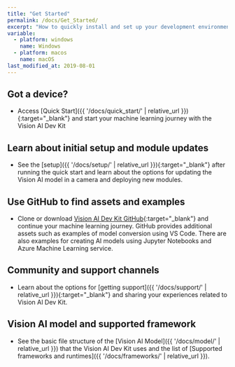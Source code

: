 ```yaml
---
title: "Get Started"
permalink: /docs/Get_Started/
excerpt: "How to quickly install and set up your development environment to use the Vision AI DevKit."
variable:
  - platform: windows
    name: Windows
  - platform: macos
    name: macOS
last_modified_at: 2019-08-01
---
```


## Got a device?

- Access [Quick Start]({{ '/docs/quick_start/' | relative_url }}){:target="_blank"} and start your machine learning journey with the Vision AI Dev Kit

## Learn about initial setup and module updates

- See the [setup]({{ '/docs/setup/' | relative_url }}){:target="_blank"} after running the quick start and learn about the options for updating the Vision AI model in a camera and deploying new modules.

## Use GitHub to find assets and examples

- Clone or download [Vision AI Dev Kit GitHub](https://github.com/Microsoft/vision-ai-developer-kit){:target="_blank"} and continue your machine learning journey. GitHub provides additional assets such as examples of model conversion using VS Code. There are also examples for creating AI models using Jupyter Notebooks and Azure Machine Learning service.

## Community and support channels

- Learn about the options for [getting support]({{ '/docs/support/' | relative_url }}){:target="_blank"} and sharing your experiences related to Vision AI Dev Kit.

## Vision AI model and supported framework

- See the basic file structure of the [Vision AI Model]({{ '/docs/model/' | relative_url }}) that the Vision AI Dev Kit uses and the list of [Supported frameworks and runtimes]({{ '/docs/frameworks/' | relative_url }}).
